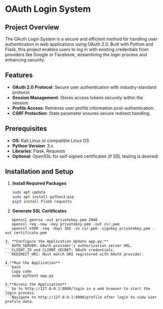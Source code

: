 # OAuth Login System

## Project Overview
The OAuth Login System is a secure and efficient method for handling user authentication in web applications using OAuth 2.0. Built with Python and Flask, this project enables users to log in with existing credentials from providers like Google or Facebook, streamlining the login process and enhancing security.

## Features
- **OAuth 2.0 Protocol**: Secure user authentication with industry-standard protocol.
- **Session Management**: Stores access tokens securely within the session.
- **Profile Access**: Retrieves user profile information post-authentication.
- **CSRF Protection**: State parameter ensures secure redirect handling.

## Prerequisites
- **OS**: Kali Linux or compatible Linux OS
- **Python Version**: 3.x
- **Libraries**: Flask, Requests
- **Optional**: OpenSSL for self-signed certificates (if SSL testing is desired)

## Installation and Setup

1. **Install Required Packages**
   ```bash
   sudo apt update
   sudo apt install python3-pip
   pip3 install Flask requests
   
2. **Generate SSL Certificates**
```mkdir ~/certs && cd ~/certs
   openssl genrsa -out privatekey.pem 2048
   openssl req -new -key privatekey.pem -out csr.pem
   openssl x509 -req -days 365 -in csr.pem -signkey privatekey.pem -out certificate.pem

3. **Configure the Application Update app.py:**
```AUTH_SERVER: OAuth provider’s authorization server URL.
```CLIENT_ID and CLIENT_SECRET: OAuth credentials.
```REDIRECT_URI: Must match URI registered with OAuth provider.

4.**Run the Application**
```bash
   Copy code
   sudo python3 app.py

5.**Access the Application**
```Go to http://127.0.0.1:8000/login in a web browser to start the login process.
```Navigate to http://127.0.0.1:8000/profile after login to view user profile data.
